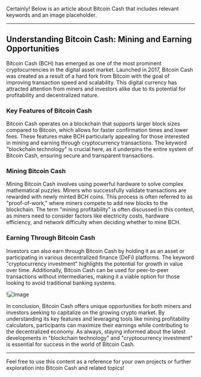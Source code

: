 Certainly! Below is an article about Bitcoin Cash that includes relevant keywords and an image placeholder.

---

## Understanding Bitcoin Cash: Mining and Earning Opportunities

Bitcoin Cash (BCH) has emerged as one of the most prominent cryptocurrencies in the digital asset market. Launched in 2017, Bitcoin Cash was created as a result of a hard fork from Bitcoin with the goal of improving transaction speed and scalability. This digital currency has attracted attention from miners and investors alike due to its potential for profitability and decentralized nature.

### Key Features of Bitcoin Cash

Bitcoin Cash operates on a blockchain that supports larger block sizes compared to Bitcoin, which allows for faster confirmation times and lower fees. These features make BCH particularly appealing for those interested in mining and earning through cryptocurrency transactions. The keyword "blockchain technology" is crucial here, as it underpins the entire system of Bitcoin Cash, ensuring secure and transparent transactions.

### Mining Bitcoin Cash

Mining Bitcoin Cash involves using powerful hardware to solve complex mathematical puzzles. Miners who successfully validate transactions are rewarded with newly minted BCH coins. This process is often referred to as "proof-of-work," where miners compete to add new blocks to the blockchain. The term "mining profitability" is often discussed in this context, as miners need to consider factors like electricity costs, hardware efficiency, and network difficulty when deciding whether to mine BCH.

### Earning Through Bitcoin Cash

Investors can also earn through Bitcoin Cash by holding it as an asset or participating in various decentralized finance (DeFi) platforms. The keyword "cryptocurrency investment" highlights the potential for growth in value over time. Additionally, Bitcoin Cash can be used for peer-to-peer transactions without intermediaries, making it a viable option for those looking to avoid traditional banking systems.

!![Image](https://github.com/user-attachments/assets/057c907c-805e-4310-a052-f5031067f3de)

In conclusion, Bitcoin Cash offers unique opportunities for both miners and investors seeking to capitalize on the growing crypto market. By understanding its key features and leveraging tools like mining profitability calculators, participants can maximize their earnings while contributing to the decentralized economy. As always, staying informed about the latest developments in "blockchain technology" and "cryptocurrency investment" is essential for success in the world of Bitcoin Cash.

--- 

Feel free to use this content as a reference for your own projects or further exploration into Bitcoin Cash and related topics!